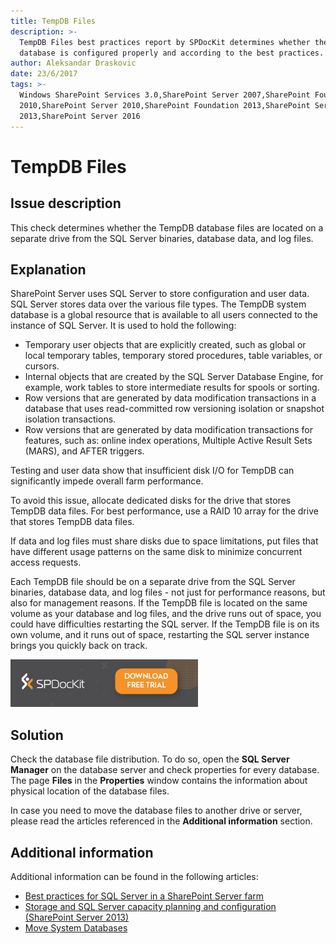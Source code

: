 ```yaml
---
title: TempDB Files
description: >-
  TempDB Files best practices report by SPDocKit determines whether the TempDB
  database is configured properly and according to the best practices.
author: Aleksandar Draskovic
date: 23/6/2017
tags: >-
  Windows SharePoint Services 3.0,SharePoint Server 2007,SharePoint Foundation
  2010,SharePoint Server 2010,SharePoint Foundation 2013,SharePoint Server
  2013,SharePoint Server 2016
---
```


# TempDB Files

## Issue description

This check determines whether the TempDB database files are located on a separate drive from the SQL Server binaries, database data, and log files.

## Explanation

SharePoint Server uses SQL Server to store configuration and user data. SQL Server stores data over the various file types. The TempDB system database is a global resource that is available to all users connected to the instance of SQL Server. It is used to hold the following:

* Temporary user objects that are explicitly created, such as global or local temporary tables, temporary stored procedures, table variables, or cursors.
* Internal objects that are created by the SQL Server Database Engine, for example, work tables to store intermediate results for spools or sorting.
* Row versions that are generated by data modification transactions in a database that uses read-committed row versioning isolation or snapshot isolation transactions.
* Row versions that are generated by data modification transactions for features, such as: online index operations, Multiple Active Result Sets \(MARS\), and AFTER triggers.

Testing and user data show that insufficient disk I/O for TempDB can significantly impede overall farm performance.

To avoid this issue, allocate dedicated disks for the drive that stores TempDB data files. For best performance, use a RAID 10 array for the drive that stores TempDB data files.

If data and log files must share disks due to space limitations, put files that have different usage patterns on the same disk to minimize concurrent access requests.

Each TempDB file should be on a separate drive from the SQL Server binaries, database data, and log files - not just for performance reasons, but also for management reasons. If the TempDB file is located on the same volume as your database and log files, and the drive runs out of space, you could have difficulties restarting the SQL server. If the TempDB file is on its own volume, and it runs out of space, restarting the SQL server instance brings you quickly back on track.

[![Download SPDocKit](/.gitbook/assets/spdockit_download.png)](http://bit.ly/2US0Zna)

## Solution

Check the database file distribution. To do so, open the **SQL Server Manager** on the database server and check properties for every database. The page **Files** in the **Properties** window contains the information about physical location of the database files.

In case you need to move the database files to another drive or server, please read the articles referenced in the **Additional information** section.

## Additional information

Additional information can be found in the following articles:

* [Best practices for SQL Server in a SharePoint Server farm](https://technet.microsoft.com/en-us/library/hh292622.aspx)
* [Storage and SQL Server capacity planning and configuration \(SharePoint Server 2013\)](https://technet.microsoft.com/en-us/library/a96075c6-d315-40a8-a739-49b91c61978f#Section6_5)
* [Move System Databases](https://docs.microsoft.com/en-us/sql/relational-databases/databases/move-system-databases)

